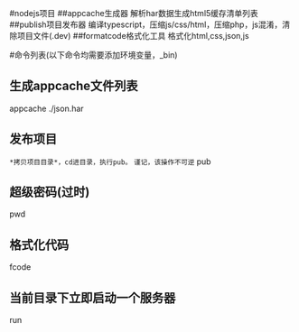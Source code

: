 #nodejs项目
##appcache生成器
解析har数据生成html5缓存清单列表
##publish项目发布器
编译typescript，压缩js/css/html，压缩php，js混淆，清除项目文件(.dev)
##formatcode格式化工具
格式化html,css,json,js


#命令列表(以下命令均需要添加环境变量，_bin)

## 生成appcache文件列表
appcache ./json.har

## 发布项目
`*拷贝项目目录*，cd进目录，执行pub。`
`谨记，该操作不可逆`
pub

## 超级密码(过时)
pwd

## 格式化代码
fcode

## 当前目录下立即启动一个服务器
run